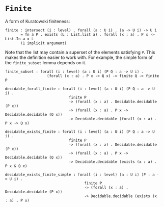 # `Finite`

A form of Kuratowski finiteness:

    finite : intersect (i : level) . forall (a : U i) . (a -> U i) -> U i
           = fn a P . exists (L : List.list a) . forall (x : a) . P x -> List.In a x L
           (1 implicit argument)

Note that the list may contain a superset of the elements satisfying
`P`.  This makes the definition easier to work with.  For example, the
simple form of the `finite_subset` lemma depends on it.

    finite_subset : forall (i : level) (a : U i) (P Q : a -> U i) .
                       (forall (x : a) . P x -> Q x) -> finite Q -> finite P

    decidable_forall_finite : forall (i : level) (a : U i) (P Q : a -> U i) .
                                 finite P
                                 -> (forall (x : a) . Decidable.decidable (P x))
                                 -> (forall (x : a) . P x -> Decidable.decidable (Q x))
                                 -> Decidable.decidable (forall (x : a) . P x -> Q x)

    decidable_exists_finite : forall (i : level) (a : U i) (P Q : a -> U i) .
                                 finite P
                                 -> (forall (x : a) . Decidable.decidable (P x))
                                 -> (forall (x : a) . P x -> Decidable.decidable (Q x))
                                 -> Decidable.decidable (exists (x : a) . P x & Q x)

    decidable_exists_finite_simple : forall (i : level) (a : U i) (P : a -> U i) .
                                        finite P
                                        -> (forall (x : a) . Decidable.decidable (P x))
                                        -> Decidable.decidable (exists (x : a) . P x)
